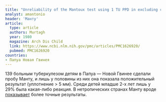```yaml
---
title: "Unreliability of the Mantoux test using 1 TU PPD in excluding childhood tuberculosis in Papua New Guinea"
analyst: amantonio
header: 'Манту'
article:
  type: article
  authors: Murtagh
  year: 1980
  magazine: Arch Dis Child
  link: https://www.ncbi.nlm.nih.gov/pmc/articles/PMC1626920/
  pubmed: PMC1626920
countries:
- Папуа Новая Гвинея
---
```


139 больным туберкулезом детям в Папуа — Новой Гвинее сделали пробу Манту, и лишь у половины из них она показала положительный результат (уплотнение > 5 мм). Среди детей младше 2-х лет лишь у 29% была какая-либо реакция. В нетропических странах Манту вроде [показывает](https://www.ncbi.nlm.nih.gov/pmc/articles/PMC2555291/) более точные результаты.
